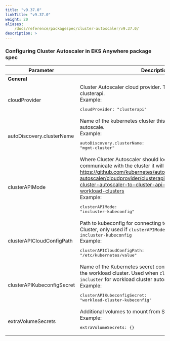 ```yaml
---
title: "v9.37.0"
linkTitle: "v9.37.0"
weight: 20
aliases:
    /docs/reference/packagespec/cluster-autoscaler/v9.37.0/
description: >
---
```


### Configuring Cluster Autoscaler in EKS Anywhere package spec

| Parameter | Description | Default |
|---|---|---|
|**General**|||
| cloudProvider | Cluster Autoscaler cloud provider. This should always be clusterapi. <br/>Example:<br/> <pre>cloudProvider: "clusterapi"</pre>| "clusterapi"
| autoDiscovery.clusterName | Name of the kubernetes cluster this autoscaler package should autoscale. <br/>Example:<br/> <pre>autoDiscovery.clusterName: "mgmt-cluster"</pre>| false
| clusterAPIMode | Where Cluster Autoscaler should look for a kubeconfig to communicate with the cluster it will manage. See https://github.com/kubernetes/autoscaler/blob/master/cluster-autoscaler/cloudprovider/clusterapi/README.md#connecting-cluster-autoscaler-to-cluster-api-management-and-workload-clusters <br/>Example:<br/> <pre>clusterAPIMode: "incluster-kubeconfig"</pre>| "incluster-incluster"
| clusterAPICloudConfigPath | Path to kubeconfig for connecting to Cluster API Management Cluster, only used if `clusterAPIMode=kubeconfig-kubeconfig or incluster-kubeconfig` <br/>Example:<br/> <pre>clusterAPICloudConfigPath: "/etc/kubernetes/value"</pre>| "/etc/kubernetes/mgmt-kubeconfig"
| clusterAPIKubeconfigSecret | Name of the Kubernetes secret containing the kubeconfig for the workload cluster. Used when `clusterAPIMode=kubeconfig-incluster` for workload cluster autoscaling. <br/>Example:<br/> <pre>clusterAPIKubeconfigSecret: "workload-cluster-kubeconfig"</pre>| ""
| extraVolumeSecrets | Additional volumes to mount from Secrets. <br/>Example:<br/> <pre>extraVolumeSecrets: {}</pre>| {}
